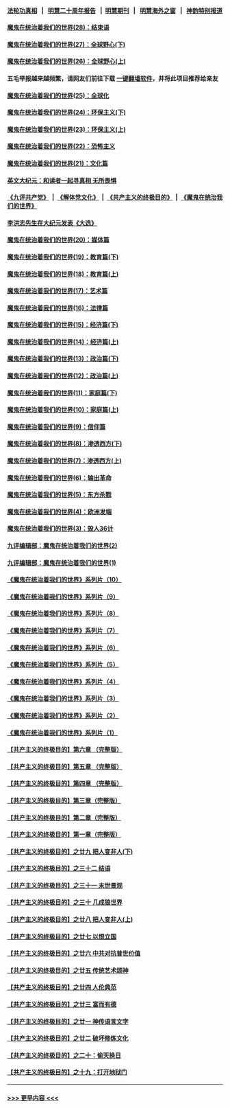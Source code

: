 #### [法轮功真相](https://github.com/gfw-breaker/truth/blob/master/README.md?t=0) &nbsp;&nbsp;|&nbsp;&nbsp; [明慧二十周年报告](https://github.com/gfw-breaker/mh-reports/blob/master/README.md?t=0) &nbsp;&nbsp;|&nbsp;&nbsp;[明慧期刊](https://github.com/gfw-breaker/mh-qikan) &nbsp;&nbsp;|&nbsp;&nbsp; [明慧海外之窗](https://github.com/gfw-breaker/mh-news/blob/master/README.md?t=0) &nbsp;&nbsp;|&nbsp;&nbsp; [神韵特别报道](https://github.com/gfw-breaker/mh-news/blob/master/shenyun.md?t=0)
#### [魔鬼在统治着我们的世界(28)：结束语](../pages/nsc422/n10936246.md?t=07071601) 
#### [魔鬼在统治着我们的世界(27)：全球野心(下)](../pages/nsc422/n10928319.md?t=07071601) 
#### [魔鬼在统治着我们的世界(26)：全球野心(上)](../pages/nsc422/n10900318.md?t=07071601) 
#### 五毛举报越来越频繁，请网友们前往下载 [一键翻墙软件](https://github.com/gfw-breaker/ssr-accounts)，并将此项目推荐给亲友
#### [魔鬼在统治着我们的世界(25)：全球化](../pages/nsc422/n10788205.md?t=07071601) 
#### [魔鬼在统治着我们的世界(24)：环保主义(下)](../pages/nsc422/n10695307.md?t=07071601) 
#### [魔鬼在统治着我们的世界(23)：环保主义(上)](../pages/nsc422/n10688613.md?t=07071601) 
#### [魔鬼在统治着我们的世界(22)：恐怖主义](../pages/nsc422/n10614727.md?t=07071601) 
#### [魔鬼在统治着我们的世界(21)：文化篇](../pages/nsc422/n10597706.md?t=07071601) 
#### [英文大纪元：和读者一起寻真相 无所畏惧](../pages/nsc422/n12542027.md?t=07071601) 
#### [《九评共产党》](https://github.com/begood0513/9ping.md/blob/master/README.md) &nbsp;|&nbsp; [《解体党文化》](../../../../jtdwh.md/blob/master/README.md)  &nbsp;|&nbsp; [《共产主义的终极目的》](../../../../gczydzjmd.md/blob/master/README.md) &nbsp;|&nbsp; [《魔鬼在统治我们的世界》](../../../../mgztzwmdsj.md/blob/master/README.md) 
#### [李洪志先生在大纪元发表《大选》](../pages/nsc422/n12534746.md?t=07071601) 
#### [魔鬼在统治着我们的世界(20)：媒体篇](../pages/nsc422/n10586579.md?t=07071601) 
#### [魔鬼在统治着我们的世界(19)：教育篇(下)](../pages/nsc422/n10564808.md?t=07071601) 
#### [魔鬼在统治着我们的世界(18)：教育篇(上)](../pages/nsc422/n10526970.md?t=07071601) 
#### [魔鬼在统治着我们的世界(17)：艺术篇](../pages/nsc422/n10499093.md?t=07071601) 
#### [魔鬼在统治着我们的世界(16)：法律篇](../pages/nsc422/n10485969.md?t=07071601) 
#### [魔鬼在统治着我们的世界(15)：经济篇(下)](../pages/nsc422/n10469975.md?t=07071601) 
#### [魔鬼在统治着我们的世界(14)：经济篇(上)](../pages/nsc422/n10457370.md?t=07071601) 
#### [魔鬼在统治着我们的世界(13)：政治篇(下)](../pages/nsc422/n10448270.md?t=07071601) 
#### [魔鬼在统治着我们的世界(12)：政治篇(上)](../pages/nsc422/n10444576.md?t=07071601) 
#### [魔鬼在统治着我们的世界(11)：家庭篇(下)](../pages/nsc422/n10440961.md?t=07071601) 
#### [魔鬼在统治着我们的世界(10)：家庭篇(上)](../pages/nsc422/n10435448.md?t=07071601) 
#### [魔鬼在统治着我们的世界(9)：信仰篇](../pages/nsc422/n10432159.md?t=07071601) 
#### [魔鬼在统治着我们的世界(8)：渗透西方(下)](../pages/nsc422/n10429603.md?t=07071601) 
#### [魔鬼在统治着我们的世界(7)：渗透西方(上)](../pages/nsc422/n10426013.md?t=07071601) 
#### [魔鬼在统治着我们的世界(6)：输出革命](../pages/nsc422/n10421536.md?t=07071601) 
#### [魔鬼在统治着我们的世界(5)：东方杀戮](../pages/nsc422/n10417707.md?t=07071601) 
#### [魔鬼在统治着我们的世界(4)：欧洲发端](../pages/nsc422/n10414890.md?t=07071601) 
#### [魔鬼在统治着我们的世界(3)：毁人36计](../pages/nsc422/n10411583.md?t=07071601) 
#### [九评编辑部：魔鬼在统治着我们的世界(2)](../pages/nsc422/n10410036.md?t=07071601) 
#### [九评编辑部：魔鬼在统治着我们的世界(1)](../pages/nsc422/n10406825.md?t=07071601) 
#### [《魔鬼在统治着我们的世界》系列片（10）](../pages/nsc422/n12292670.md?t=07071601) 
#### [《魔鬼在统治着我们的世界》系列片（9）](../pages/nsc422/n12290859.md?t=07071601) 
#### [《魔鬼在统治着我们的世界》系列片（8）](../pages/nsc422/n12287445.md?t=07071601) 
#### [《魔鬼在统治着我们的世界》系列片（7）](../pages/nsc422/n12283425.md?t=07071601) 
#### [《魔鬼在统治着我们的世界》系列片（6）](../pages/nsc422/n12282314.md?t=07071601) 
#### [《魔鬼在统治着我们的世界》系列片（5）](../pages/nsc422/n12281419.md?t=07071601) 
#### [《魔鬼在统治着我们的世界》系列片（4）](../pages/nsc422/n12274024.md?t=07071601) 
#### [《魔鬼在统治着我们的世界》系列片（3）](../pages/nsc422/n12271322.md?t=07071601) 
#### [《魔鬼在统治着我们的世界》系列片（2）](../pages/nsc422/n12269049.md?t=07071601) 
#### [《魔鬼在统治着我们的世界》系列片（1）](../pages/nsc422/n12267575.md?t=07071601) 
#### [【共产主义的终极目的】第六章 （完整版）](../pages/nsc422/n11428913.md?t=07071601) 
#### [【共产主义的终极目的】第五章 （完整版）](../pages/nsc422/n11428912.md?t=07071601) 
#### [【共产主义的终极目的】第四章 （完整版）](../pages/nsc422/n11428907.md?t=07071601) 
#### [【共产主义的终极目的】第三章（完整版）](../pages/nsc422/n11428848.md?t=07071601) 
#### [【共产主义的终极目的】第二章（完整版）](../pages/nsc422/n11428831.md?t=07071601) 
#### [【共产主义的终极目的】第一章（完整版）](../pages/nsc422/n11417651.md?t=07071601) 
#### [【共产主义的终极目的】之廿九 把人变非人(下)](../pages/nsc422/n11344140.md?t=07071601) 
#### [【共产主义的终极目的】之三十二 结语](../pages/nsc422/n11360535.md?t=07071601) 
#### [【共产主义的终极目的】之三十一 末世景观](../pages/nsc422/n11351129.md?t=07071601) 
#### [【共产主义的终极目的】之三十 几成狼世界](../pages/nsc422/n11348280.md?t=07071601) 
#### [【共产主义的终极目的】之廿八 把人变非人(上)](../pages/nsc422/n11340492.md?t=07071601) 
#### [【共产主义的终极目的】之廿七 以恨立国](../pages/nsc422/n11336944.md?t=07071601) 
#### [【共产主义的终极目的】之廿六 中共对抗普世价值](../pages/nsc422/n11324785.md?t=07071601) 
#### [【共产主义的终极目的】之廿五 传统艺术颂神](../pages/nsc422/n11296396.md?t=07071601) 
#### [【共产主义的终极目的】之廿四 人伦典范](../pages/nsc422/n11296397.md?t=07071601) 
#### [【共产主义的终极目的】之廿三 富而有德](../pages/nsc422/n11283598.md?t=07071601) 
#### [【共产主义的终极目的】之廿一 神传语言文字](../pages/nsc422/n11263265.md?t=07071601) 
#### [【共产主义的终极目的】之廿二 破坏修炼文化](../pages/nsc422/n11245728.md?t=07071601) 
#### [【共产主义的终极目的】之二十：偷天换日](../pages/nsc422/n11238846.md?t=07071601) 
#### [【共产主义的终极目的】之十九：打开地狱门](../pages/nsc422/n11206376.md?t=07071601) 

----
#### [ >>> 更早内容 <<< ](../indexes/nsc422-earlier.md)
